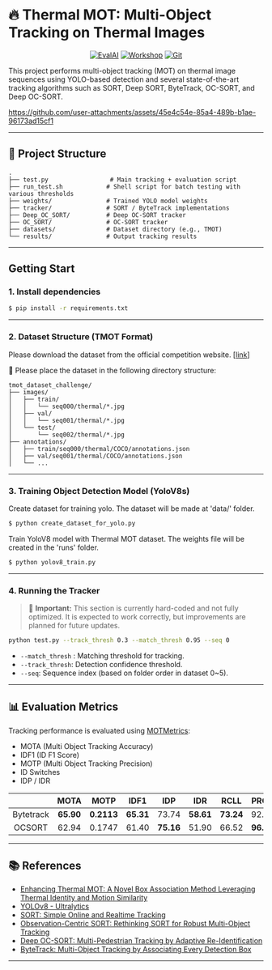 # 🔥 Thermal MOT: Multi-Object Tracking on Thermal Images

<div align="center">
<a href="https://eval.ai/web/challenges/challenge-page/2439/overview"><img src="https://img.shields.io/badge/EvalAI-TMOT%20Challenge-blueviolet" alt="EvalAI"/></a>
<a href="https://pseudo-lab.github.io/3D-Perception/"><img src="https://img.shields.io/badge/2025CVPRW-PBVS-navy" alt="Workshop"/></a>
<a href="https://github.com/wassimea/thermalMOT/"><img src="https://img.shields.io/badge/Github-181717?logo=github" alt="Git"/></a>
  
</div>

This project performs multi-object tracking (MOT) on thermal image sequences using YOLO-based detection and several state-of-the-art tracking algorithms such as SORT, Deep SORT, ByteTrack, OC-SORT, and Deep OC-SORT.


https://github.com/user-attachments/assets/45e4c54e-85a4-489b-b1ae-96173ad15cf1


---

## 📁 Project Structure
```
.
├── test.py                 # Main tracking + evaluation script
├── run_test.sh            # Shell script for batch testing with various thresholds
├── weights/               # Trained YOLO model weights
├── tracker/               # SORT / ByteTrack implementations
├── Deep_OC_SORT/          # Deep OC-SORT tracker
├── OC_SORT/               # OC-SORT tracker
├── datasets/              # Dataset directory (e.g., TMOT)
└── results/               # Output tracking results
```

---

## Getting Start

### 1. Install dependencies
```bash
$ pip install -r requirements.txt
```

---

### 2. Dataset Structure (TMOT Format)

Please download the dataset from the official competition website. [[link](https://eval.ai/web/challenges/challenge-page/2439/overview)]


📂 Please place the dataset in the following directory structure:
```
tmot_dataset_challenge/
├── images/
│   ├── train/
│   │   └── seq000/thermal/*.jpg
│   ├── val/
│   │   └── seq001/thermal/*.jpg
│   └── test/
│       └── seq002/thermal/*.jpg
├── annotations/
│   ├── train/seq000/thermal/COCO/annotations.json
│   ├── val/seq001/thermal/COCO/annotations.json
│   └── ...
```

---

### 3. Training Object Detection Model (YoloV8s)

Create dataset for training yolo. The dataset will be made at 'data/' folder.
```bash
$ python create_dataset_for_yolo.py
```

Train YoloV8 model with Thermal MOT dataset. The weights file will be created in the 'runs' folder.
```bash
$ python yolov8_train.py
```
---

### 4. Running the Tracker
> 📌 **Important:** This section is currently hard-coded and not fully optimized. It is expected to work correctly, but improvements are planned for future updates.


```bash
python test.py --track_thresh 0.3 --match_thresh 0.95 --seq 0
```
- `--match_thresh` : Matching threshold for tracking.
- `--track_thresh`: Detection confidence threshold.
- `--seq`: Sequence index (based on folder order in dataset 0~5).

---

## 📊 Evaluation Metrics
Tracking performance is evaluated using [MOTMetrics](https://github.com/cheind/py-motmetrics):

- MOTA (Multi Object Tracking Accuracy)
- IDF1 (ID F1 Score)
- MOTP (Multi Object Tracking Precision)
- ID Switches
- IDP / IDR

<div align="center">
  
| | MOTA | MOTP | IDF1 | IDP | IDR | RCLL | PRCN
| :---: | :---: | :---: | :---: | :---: | :---: | :---: | :---: | 
| Bytetrack | **65.90** | **0.2113** | **65.31** | 73.74 | **58.61** | **73.24** | 92.14 |
| OCSORT | 62.94 | 0.1747 | 61.40 | **75.16** | 51.90 | 66.52 | **96.34** |

</div>

---
## 📚 References
- [Enhancing Thermal MOT: A Novel Box Association Method Leveraging Thermal Identity and Motion Similarity](https://arxiv.org/abs/2411.12943)
- [YOLOv8 - Ultralytics](https://github.com/ultralytics/ultralytics)
- [SORT: Simple Online and Realtime Tracking](https://arxiv.org/abs/1602.00763)
- [Observation-Centric SORT: Rethinking SORT for Robust Multi-Object Tracking](https://arxiv.org/abs/2203.14360)
- [Deep OC-SORT: Multi-Pedestrian Tracking by Adaptive Re-Identification](https://arxiv.org/abs/2302.11813)
- [ByteTrack: Multi-Object Tracking by Associating Every Detection Box](https://arxiv.org/abs/2110.06864)


---
